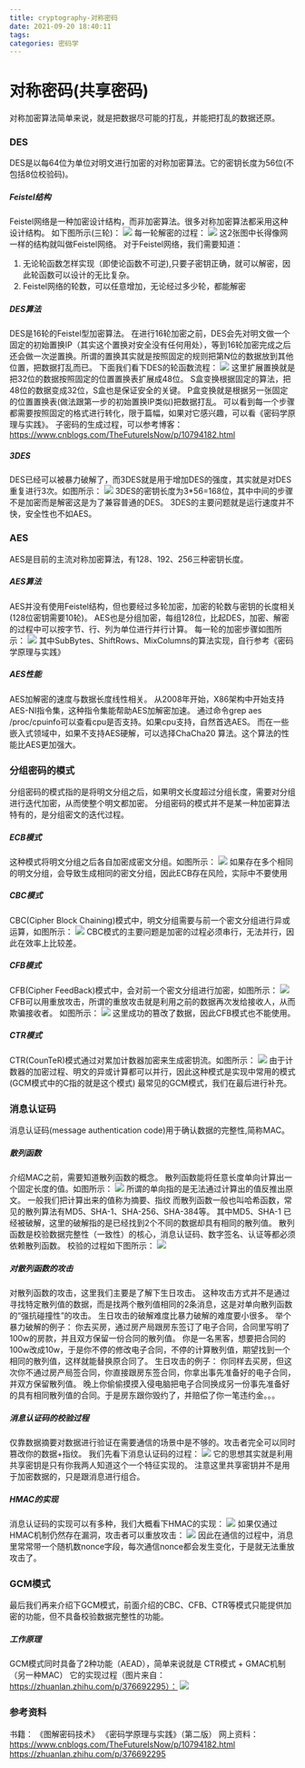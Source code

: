 ```yaml
---
title: cryptography-对称密码
date: 2021-09-20 18:40:11
tags:
categories: 密码学
---
```

# 对称密码(共享密码)
对称加密算法简单来说，就是把数据尽可能的打乱，并能把打乱的数据还原。

### DES
DES是以每64位为单位对明文进行加密的对称加密算法。它的密钥长度为56位(不包括8位校验码)。
##### Feistel结构
Feistel网络是一种加密设计结构，而非加密算法。很多对称加密算法都采用这种设计结构。
如下图所示(三轮)：
![](Images/des_round.png)
每一轮解密的过程：
![](Images/des_decrypt.png)
这2张图中长得像网一样的结构就叫做Feistel网络。
对于Feistel网络，我们需要知道：
1. 无论轮函数怎样实现（即使论函数不可逆),只要子密钥正确，就可以解密，因此轮函数可以设计的无比复杂。
2. Feistel网络的轮数，可以任意增加，无论经过多少轮，都能解密

##### DES算法
DES是16轮的Feistel型加密算法。
在进行16轮加密之前，DES会先对明文做一个固定的初始置换IP（其实这个置换对安全没有任何用处），等到16轮加密完成之后还会做一次逆置换。所谓的置换其实就是按照固定的规则把第N位的数据放到其他位置，把数据打乱而已。
下面我们看下DES的轮函数流程：
![](Images/des_Func.png)
这里扩展置换就是把32位的数据按照固定的位置置换表扩展成48位。
S盒变换根据固定的算法，把48位的数据变成32位，S盒也是保证安全的关键。
P盒变换就是根据另一张固定的位置置换表(做法跟第一步的初始置换IP类似)把数据打乱。
可以看到每一个步骤都需要按照固定的格式进行转化，限于篇幅，如果对它感兴趣，可以看《密码学原理与实践》。
子密码的生成过程，可以参考博客：https://www.cnblogs.com/TheFutureIsNow/p/10794182.html

##### 3DES
DES已经可以被暴力破解了，而3DES就是用于增加DES的强度，其实就是对DES重复进行3次。如图所示：
![](Images/des_3des.png)
3DES的密钥长度为3*56=168位，其中中间的步骤不是加密而是解密这是为了兼容普通的DES。
3DES的主要问题就是运行速度并不快，安全性也不如AES。

### AES
AES是目前的主流对称加密算法，有128、192、256三种密钥长度。
##### AES算法
AES并没有使用Feistel结构，但也要经过多轮加密，加密的轮数与密钥的长度相关(128位密钥需要10轮)。
AES也是分组加密，每组128位，比起DES，加密、解密的过程中可以按字节、行、列为单位进行并行计算。
每一轮的加密步骤如图所示：
![](Images/aes_encrypt.png)
其中SubBytes、ShiftRows、MixColumns的算法实现，自行参考《密码学原理与实践》

##### AES性能
AES加解密的速度与数据长度线性相关。
从2008年开始，X86架构中开始支持AES-NI指令集，这种指令集能帮助AES加解密加速。
通过命令grep aes /proc/cpuinfo可以查看cpu是否支持。如果cpu支持，自然首选AES。
而在一些嵌入式领域中，如果不支持AES硬解，可以选择ChaCha20 算法。这个算法的性能比AES更加强大。

### 分组密码的模式
分组密码的模式指的是将明文分组之后，如果明文长度超过分组长度，需要对分组进行迭代加密，从而使整个明文都加密。
分组密码的模式并不是某一种加密算法特有的，是分组密文的迭代过程。
##### ECB模式
这种模式将明文分组之后各自加密成密文分组。如图所示：
![](Images/module_ECB.png)
如果存在多个相同的明文分组，会导致生成相同的密文分组，因此ECB存在风险，实际中不要使用

##### CBC模式
CBC(Cipher Block Chaining)模式中，明文分组需要与前一个密文分组进行异或运算，如图所示：
![](Images/module_CBC.png)
CBC模式的主要问题是加密的过程必须串行，无法并行，因此在效率上比较差。

##### CFB模式
CFB(Cipher FeedBack)模式中，会对前一个密文分组进行加密，如图所示：
![](Images/module_CFB.png)
CFB可以用重放攻击，所谓的重放攻击就是利用之前的数据再次发给接收人，从而欺骗接收者。
如图所示：
![](Images/module_CFB_attack.png)
这里成功的篡改了数据，因此CFB模式也不能使用。

##### CTR模式
CTR(CounTeR)模式通过对累加计数器加密来生成密钥流。如图所示：
![](Images/module_CFB_attack.png)
由于计数器的加密过程、明文的异或计算都可以并行，因此这种模式是实现中常用的模式(GCM模式中的C指的就是这个模式)
最常见的GCM模式，我们在最后进行补充。

### 消息认证码
消息认证码(message authentication code)用于确认数据的完整性,简称MAC。
##### 散列函数
介绍MAC之前，需要知道散列函数的概念。
散列函数能将任意长度单向计算出一个固定长度的值。如图所示：
![](Images/mac_hash.png)
所谓的单向指的是无法通过计算出的值反推出原文。
一般我们把计算出来的值称为摘要、指纹
而散列函数一般也叫哈希函数，常见的散列算法有MD5、SHA-1、SHA-256、SHA-384等。
其中MD5、SHA-1 已经被破解，这里的破解指的是已经找到2个不同的数据却具有相同的散列值。
散列函数是校验数据完整性（一致性）的核心，消息认证码、数字签名、认证等都必须依赖散列函数。
校验的过程如下图所示：
![](Images/mac_hash_finger.png)

##### 对散列函数的攻击
对散列函数的攻击，这里我们主要是了解下生日攻击。
这种攻击方式并不是通过寻找特定散列值的数据，而是找两个散列值相同的2条消息，这是对单向散列函数的“强抗碰撞性”的攻击。
生日攻击的破解难度比暴力破解的难度要小很多。
举个暴力破解的例子：
你去买房，通过房产局跟房东签订了电子合同，合同里写明了100w的房款，并且双方保留一份合同的散列值。
你是一名黑客，想要把合同的100w改成10w，于是你不停的修改电子合同，不停的计算散列值，期望找到一个相同的散列值，这样就能替换原合同了。
生日攻击的例子：
你同样去买房，但这次你不通过房产局签合同，你直接跟房东签合同，你拿出事先准备好的电子合同，并双方保留散列值。
晚上你偷偷摸摸入侵电脑把电子合同换成另一份事先准备好的具有相同散列值的合同。于是房东跟你毁约了，并赔偿了你一笔违约金。。。

##### 消息认证码的校验过程
仅靠数据摘要对数据进行验证在需要通信的场景中是不够的。攻击者完全可以同时篡改你的数据+指纹。
我们先看下消息认证码的过程：
![](Images/mac_procedure.png)
它的思想其实就是利用共享密钥是只有你我两人知道这个一个特征实现的。
注意这里共享密钥并不是用于加密数据的，只是跟消息进行组合。

##### HMAC的实现
消息认证码的实现可以有多种，我们大概看下HMAC的实现：
![](Images/mac_hmac.png)
如果仅通过HMAC机制仍然存在漏洞，攻击者可以重放攻击：
![](Images/mac_repeat.png)
因此在通信的过程中，消息里常常带一个随机数nonce字段，每次通信nonce都会发生变化，于是就无法重放攻击了。

### GCM模式
最后我们再来介绍下GCM模式，前面介绍的CBC、CFB、CTR等模式只能提供加密的功能，但不具备校验数据完整性的功能。

##### 工作原理
GCM模式同时具备了2种功能（AEAD），简单来说就是 CTR模式 + GMAC机制（另一种MAC）
它的实现过程（图片来自：https://zhuanlan.zhihu.com/p/376692295）：
![](Images/gcm_impl.jpg)

### 参考资料
书籍：
《图解密码技术》
《密码学原理与实践》（第二版）
网上资料：
https://www.cnblogs.com/TheFutureIsNow/p/10794182.html
https://zhuanlan.zhihu.com/p/376692295
